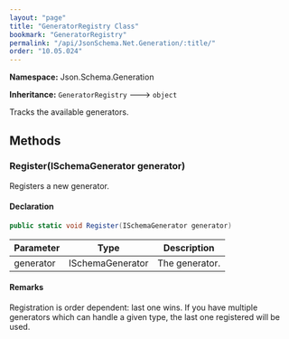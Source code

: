 ```yaml
---
layout: "page"
title: "GeneratorRegistry Class"
bookmark: "GeneratorRegistry"
permalink: "/api/JsonSchema.Net.Generation/:title/"
order: "10.05.024"
---
```

**Namespace:** Json.Schema.Generation

**Inheritance:**
`GeneratorRegistry`
 🡒 
`object`

Tracks the available generators.

## Methods

### Register(ISchemaGenerator generator)

Registers a new generator.

#### Declaration

```c#
public static void Register(ISchemaGenerator generator)
```

| Parameter | Type | Description |
|---|---|---|
| generator | ISchemaGenerator | The generator. |


#### Remarks

Registration is order dependent: last one wins.  If you have multiple generators which
can handle a given type, the last one registered will be used.

